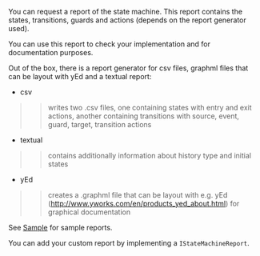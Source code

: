 You can request a report of the state machine. This report contains the states, transitions, guards and actions (depends on the report generator used).

You can use this report to check your implementation and for documentation purposes.

Out of the box, there is a report generator for csv files, graphml files that can be layout with yEd and a textual report:
  * csv
> > writes two .csv files, one containing states with entry and exit actions, another containing transitions with source, event, guard, target, transition actions
  * textual
> > contains additionally information about history type and initial states
  * yEd
> > creates a .graphml file that can be layout with e.g. yEd (http://www.yworks.com/en/products_yed_about.html) for graphical documentation

See [Sample](StateMachineSample.md) for sample reports.

You can add your custom report by implementing a `IStateMachineReport`.